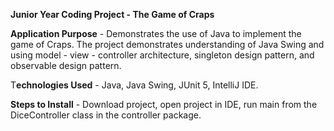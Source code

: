 **Junior Year Coding Project - The Game of Craps**

**Application Purpose** - Demonstrates the use of Java to implement the game of Craps.
                      The project demonstrates understanding of Java Swing and using
                      model - view - controller architecture, singleton design pattern,
                      and observable design pattern.

T**echnologies Used** - Java, Java Swing, JUnit 5, IntelliJ IDE.

**Steps to Install** - Download project, open project in IDE, run main from the DiceController class in the controller package.
